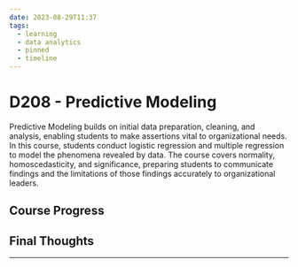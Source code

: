```yaml
---
date: 2023-08-29T11:37
tags:
  - learning
  - data analytics
  - pinned
  - timeline
---
```


# D208 - Predictive Modeling

Predictive Modeling builds on initial data preparation, cleaning, and analysis, enabling students to make assertions vital to organizational needs. In this course, students conduct logistic regression and multiple regression to model the phenomena revealed by data. 
The course covers normality, homoscedasticity, and significance, preparing students to communicate findings and the limitations of those findings accurately to organizational leaders.

## Course Progress



## Final Thoughts



<hr />
